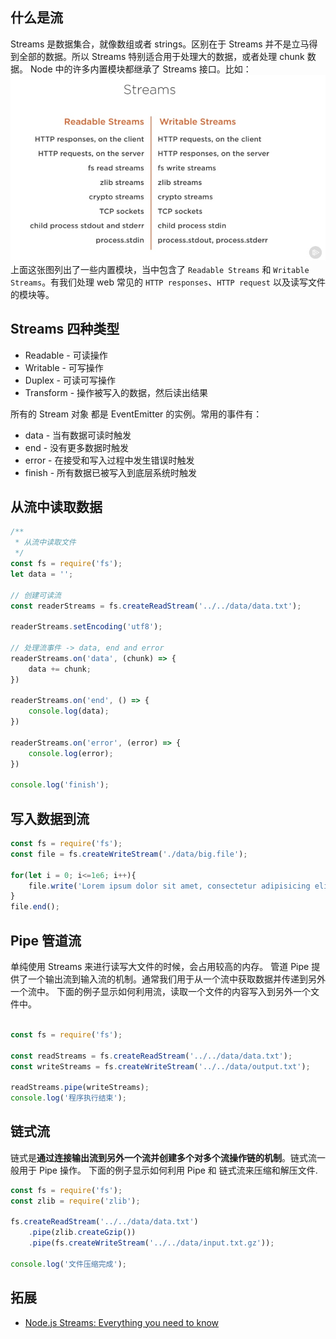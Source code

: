 ## 什么是流
Streams 是数据集合，就像数组或者 strings。区别在于 Streams 并不是立马得到全部的数据。所以 Streams 特别适合用于处理大的数据，或者处理 chunk 数据。
Node 中的许多内置模块都继承了 Streams 接口。比如：
![](./streams.jpg)
上面这张图列出了一些内置模块，当中包含了 `Readable Streams` 和 `Writable Streams`。有我们处理 web 常见的 `HTTP responses`、`HTTP request` 以及读写文件的模块等。

## Streams 四种类型
* Readable - 可读操作
* Writable - 可写操作
* Duplex - 可读可写操作
* Transform - 操作被写入的数据，然后读出结果

所有的 Stream 对象 都是 EventEmitter 的实例。常用的事件有：
* data - 当有数据可读时触发
* end - 没有更多数据时触发
* error - 在接受和写入过程中发生错误时触发
* finish - 所有数据已被写入到底层系统时触发

## 从流中读取数据
```javascript
/**
 * 从流中读取文件
 */
const fs = require('fs');
let data = '';

// 创建可读流
const readerStreams = fs.createReadStream('../../data/data.txt');

readerStreams.setEncoding('utf8');

// 处理流事件 -> data, end and error
readerStreams.on('data', (chunk) => {
    data += chunk;
})

readerStreams.on('end', () => {
    console.log(data);
})

readerStreams.on('error', (error) => {
    console.log(error);
})

console.log('finish');

```

## 写入数据到流
```javascript
const fs = require('fs');
const file = fs.createWriteStream('./data/big.file');

for(let i = 0; i<=1e6; i++){
    file.write('Lorem ipsum dolor sit amet, consectetur adipisicing elit, sed do eiusmod tempor incididunt ut labore et dolore magna aliqua. Ut enim ad minim veniam, quis nostrud exercitation ullamco laboris nisi ut aliquip ex ea commodo consequat. Duis aute irure dolor in reprehenderit in voluptate velit esse cillum dolore eu fugiat nulla pariatur. Excepteur sint occaecat cupidatat non proident, sunt in culpa qui officia deserunt mollit anim id est laborum.\n')
}
file.end();
```

## Pipe 管道流
单纯使用 Streams 来进行读写大文件的时候，会占用较高的内存。
管道 Pipe 提供了一个输出流到输入流的机制。通常我们用于从一个流中获取数据并传递到另外一个流中。
下面的例子显示如何利用流，读取一个文件的内容写入到另外一个文件中。

```javascript

const fs = require('fs');

const readStreams = fs.createReadStream('../../data/data.txt');
const writeStreams = fs.createWriteStream('../../data/output.txt');

readStreams.pipe(writeStreams);
console.log('程序执行结束');
```
## 链式流
链式是**通过连接输出流到另外一个流并创建多个对多个流操作链的机制**。链式流一般用于 Pipe 操作。
下面的例子显示如何利用 Pipe 和 链式流来压缩和解压文件.

```javascript
const fs = require('fs');
const zlib = require('zlib');

fs.createReadStream('../../data/data.txt')
    .pipe(zlib.createGzip())
    .pipe(fs.createWriteStream('../../data/input.txt.gz'));

console.log('文件压缩完成');

```



## 拓展
* [Node.js Streams: Everything you need to know](https://medium.freecodecamp.com/node-js-streams-everything-you-need-to-know-c9141306be93)
